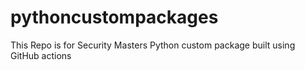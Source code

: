 # pythoncustompackages

This Repo is for Security Masters Python custom package built using GitHub actions
